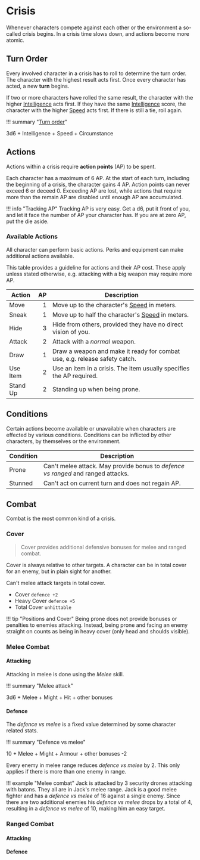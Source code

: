 # Crisis

Whenever characters compete against each other or the environment a so-called
crisis begins. In a crisis time slows down, and actions become more atomic.

## Turn Order

Every involved character in a crisis has to roll to determine the turn order.
The character with the highest result acts first. Once every character has
acted, a new **turn** begins.

If two or more characters have rolled the same result, the character with the
higher [Intelligence](/character#intelligence) acts first. If they have the same
[Intelligence](/character#intelligence) score, the character with the higher
[Speed](/character#speed) acts first. If there is still a tie, roll again.

!!! summary "[Turn order](#turn-order)"
    <div class="formula formula-top formula-bottom">
      <span data-bracket-bottom="Base">3d6</span> +
      <span data-bracket-top="Ability Score">Intelligence</span> +
      <span data-bracket-bottom="Ability Score">Speed</span> +
      <span data-bracket-top="Perks / Flaws / Race">Circumstance</span>
    </div>

## Actions

Actions within a crisis require **action points** (AP) to be spent.

Each character has a maximum of 6 AP. At the start of each turn, including the
beginning of a crisis, the character gains 4 AP. Action points can never exceed
6 or deceed 0. Exceeding AP are lost, while actions that require more than the
remain AP are disabled until enough AP are accumulated.

!!! info "Tracking AP"
    Tracking AP is very easy. Get a d6, put it front of you, and let it face the
    number of AP your character has. If you are at zero AP, put the die aside.

### Available Actions

All character can perform basic actions. Perks and equipment can make additional
actions available.

This table provides a guideline for actions and their AP cost. These apply
unless stated otherwise, e.g. attacking with a big weapon may require more AP.

| Action   |   AP | Description                                                                |
|----------|-----:|----------------------------------------------------------------------------|
| Move     |    1 | Move up to the character's [Speed](#speed) in meters.                      |
| Sneak    |    1 | Move up to half the character's [Speed](#speed) in meters.                 |
| Hide     |    3 | Hide from others, provided they have no direct vision of you.              |
| Attack   |    2 | Attack with a *normal* weapon.                                             |
| Draw     |    1 | Draw a weapon and make it ready for combat use, e.g. release safety catch. |
| Use Item |    2 | Use an item in a crisis. The item usually specifies the AP required.       |
| Stand Up |    2 | Standing up when being prone.                                              |

## Conditions

Certain actions become available or unavailable when characters are effected by
various conditions. Conditions can be inflicted by other characters, by
themselves or the environment.

| Condition | Description                                                                      |
|-----------|----------------------------------------------------------------------------------|
| Prone     | Can't melee attack. May provide bonus to *defence vs ranged* and ranged attacks. |
| Stunned   | Can't act on current turn and does not regain AP.                                |

## Combat

Combat is the most common kind of a crisis.

### Cover

> Cover provides additional defensive bonuses for melee and ranged combat.

Cover is always relative to other targets. A character can be in total cover for
an enemy, but in plain sight for another.

Can't melee attack targets in total cover.

* Cover `defence +2`
* Heavy Cover `defence +5`
* Total Cover `unhittable`

!!! tip "Positions and Cover"
    Being prone does not provide bonuses or penalties to enemies attacking.
    Instead, being prone and facing an enemy straight on counts as being in
    heavy cover (only head and shoulds visible).

### Melee Combat

#### Attacking

Attacking in melee is done using the *Melee* skill.

!!! summary "Melee attack"
    <div class="formula formula-top formula-bottom">
      <span data-bracket-bottom="Base">3d6</span> +
      <span data-bracket-top="Skill modifier">Melee</span> +
      <span data-bracket-bottom="Skill modifier">Might</span> +
      <span data-bracket-top="Weapon modifier">Hit</span> +
      <span data-bracket-bottom="Circumstance / Perks / Race">other bonuses</span>
    </div>

#### Defence

The *defence vs melee* is a fixed value determined by some character related
stats.

!!! summary "Defence vs melee"
    <div class="formula formula-top formula-bottom">
      <span data-bracket-bottom="Base">10</span> +
      <span data-bracket-top="Skill modifier">Melee</span> +
      <span data-bracket-bottom="Skill modifier">Might</span> +
      <span data-bracket-top="Defence modifier">Armour</span> +
      <span data-bracket-bottom="Circumstance / Perks / Race">other bonuses</span>
      <span data-bracket-top="per additional enemy">-2</span>
    </div>

Every enemy in melee range reduces *defence vs melee* by 2. This only applies if
there is more than one enemy in range.

!!! example "Melee combat"
    Jack is attacked by 3 security drones attacking with batons. They all are in
    Jack's melee range. Jack is a good melee fighter and has a *defence vs
    melee* of 16 against a single enemy. Since there are two additional enemies
    his *defence vs melee* drops by a total of 4, resulting in a *defence vs
    melee* of 10, making him an easy target.

### Ranged Combat

#### Attacking

#### Defence

